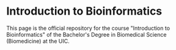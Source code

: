 # Introduction to Bioinformatics

This page is the official repository for the course "Introduction to Bioinformatics" of the Bachelor's Degree in Biomedical Science (Biomedicine) at the UIC.

